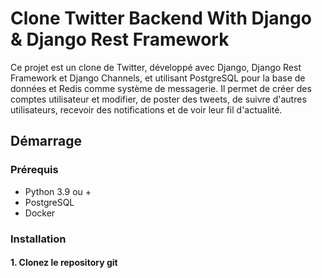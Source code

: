 # Clone Twitter Backend With Django & Django Rest Framework 

Ce projet est un clone de Twitter, développé avec Django, Django Rest Framework et Django Channels, et utilisant PostgreSQL pour la base de données et Redis comme système de messagerie. Il permet de créer des comptes utilisateur et modifier, de poster des tweets, de suivre d'autres utilisateurs, recevoir des notifications et de voir leur fil d'actualité.

## Démarrage

### Prérequis

- Python 3.9 ou +
- PostgreSQL
- Docker

### Installation

#### 1. Clonez le repository git
